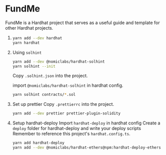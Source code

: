 # FundMe

FundMe is a Hardhat project that serves as a useful guide and template for other Hardhat projects.

1. ```bash
   yarn add --dev hardhat
   yarn hardhat
   ```

2. Using `solhint`

    ```bash
    yarn add --dev @nomiclabs/hardhat-solhint
    yarn solhint --init
    ```

    Copy `.solhint.json` into the project.

    import `@nomiclabs/hardhat-solhint` in hardhat config.

    ```bash
    yarn solhint contracts/*.sol
    ```

3. Set up prettier
   Copy `.prettierrc` into the project.

    ```bash
    yarn add --dev prettier prettier-plugin-solidity
    ```

4. Setup hardhat-deploy
   Import `hardhat-deploy` in hardhat config
   Create a `deploy` folder for hardhat-deploy and write your deploy scripts
   Remember to reference this project's `hardhat.config.ts`.

    ```bash
    yarn add hardhat-deploy
    yarn add --dev @nomiclabs/hardhat-ethers@npm:hardhat-deploy-ethers ethers
    ```
